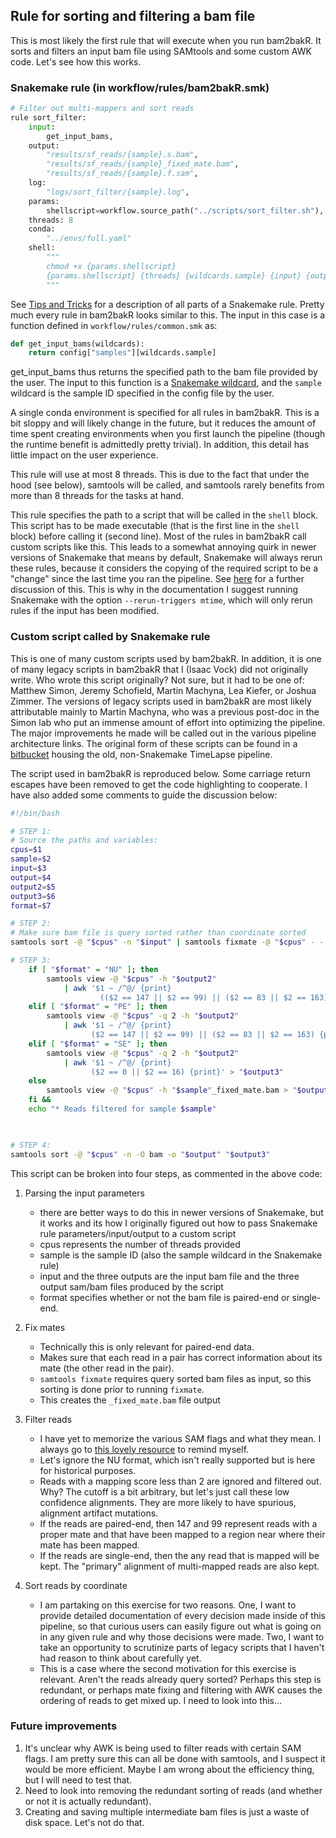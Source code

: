 ## Rule for sorting and filtering a bam file

This is most likely the first rule that will execute when you run bam2bakR. It sorts and filters an input bam file using SAMtools and some custom AWK code. Let's see how this works.

### Snakemake rule (in workflow/rules/bam2bakR.smk)

``` python
# Filter out multi-mappers and sort reads
rule sort_filter:
    input:
        get_input_bams,
    output:
        "results/sf_reads/{sample}.s.bam",
        "results/sf_reads/{sample}_fixed_mate.bam",
        "results/sf_reads/{sample}.f.sam",
    log:
        "logs/sort_filter/{sample}.log",
    params:
        shellscript=workflow.source_path("../scripts/sort_filter.sh"),
    threads: 8
    conda:
        "../envs/full.yaml"
    shell:
        """
        chmod +x {params.shellscript}
        {params.shellscript} {threads} {wildcards.sample} {input} {output} {config[FORMAT]} 1> {log} 2>&1
        """
```

See [Tips and Tricks](../../pragmatism.md) for a description of all parts of a Snakemake rule. Pretty much every rule in bam2bakR looks similar to this. The input in this case is a function defined in `workflow/rules/common.smk` as:

``` python
def get_input_bams(wildcards):
    return config["samples"][wildcards.sample]
```

get_input_bams thus returns the specified path to the bam file provided by the user. The input to this function is a [Snakemake wildcard](https://snakemake.readthedocs.io/en/stable/snakefiles/rules.html), and the `sample` wildcard is the sample ID specified in the config file by the user.

A single conda environment is specified for all rules in bam2bakR. This is a bit sloppy and will likely change in the future, but it reduces the amount of time spent creating environments when you first launch the pipeline (though the runtime benefit is admittedly pretty trivial). In addition, this detail has little impact on the user experience.

This rule will use at most 8 threads. This is due to the fact that under the hood (see below), samtools will be called, and samtools rarely benefits from more than 8 threads for the tasks at hand.

This rule specifies the path to a script that will be called in the `shell` block. This script has to be made executable (that is the first line in the `shell` block) before calling it (second line). Most of the rules in bam2bakR call custom scripts like this. This leads to a somewhat annoying quirk in newer versions of Snakemake that means by default, Snakemake will always rerun these rules, because it considers the copying of the required script to be a "change" since the last time you ran the pipeline. See [here](https://github.com/snakemake/snakemake/issues/1694) for a further discussion of this. This is why in the documentation I suggest running Snakemake with the option `--rerun-triggers mtime`, which will only rerun rules if the input has been modified.

### Custom script called by Snakemake rule

This is one of many custom scripts used by bam2bakR. In addition, it is one of many legacy scripts in bam2bakR that I (Isaac Vock) did not originally write. Who wrote this script originally? Not sure, but it had to be one of: Matthew Simon, Jeremy Schofield, Martin Machyna, Lea Kiefer, or Joshua Zimmer. The versions of legacy scripts used in bam2bakR are most likely attributable mainly to Martin Machyna, who was a previous post-doc in the Simon lab who put an immense amount of effort into optimizing the pipeline. The major improvements he made will be called out in the various pipeline architecture links. The original form of these scripts can be found in a [bitbucket](https://bitbucket.org/mattsimon9/timelapse_pipeline/src/master/) housing the old, non-Snakemake TimeLapse pipeline.  

The script used in bam2bakR is reproduced below. Some carriage return escapes have been removed to get the code highlighting to cooperate. I have also added some comments to guide the discussion below:

``` bash
#!/bin/bash

# STEP 1:
# Source the paths and variables:
cpus=$1
sample=$2
input=$3
output=$4
output2=$5
output3=$6
format=$7

# STEP 2:
# Make sure bam file is query sorted rather than coordinate sorted
samtools sort -@ "$cpus" -n "$input" | samtools fixmate -@ "$cpus" - - | samtools view -@ "$cpus" -b - > "$output2"

# STEP 3:
	if [ "$format" = "NU" ]; then
        samtools view -@ "$cpus" -h "$output2" 
            | awk '$1 ~ /^@/ {print}
                    (($2 == 147 || $2 == 99) || ($2 == 83 || $2 == 163)) || (($2 == 355 || $2 == 403) || ($2 == 339 || $2 == 419))  {print}' > "$output3"
    elif [ "$format" = "PE" ]; then
	    samtools view -@ "$cpus" -q 2 -h "$output2" 
            | awk '$1 ~ /^@/ {print}
                  ($2 == 147 || $2 == 99) || ($2 == 83 || $2 == 163) {print}' > "$output3"
    elif [ "$format" = "SE" ]; then
        samtools view -@ "$cpus" -q 2 -h "$output2" 
            | awk '$1 ~ /^@/ {print}
                  ($2 == 0 || $2 == 16) {print}' > "$output3"
	else
		samtools view -@ "$cpus" -h "$sample"_fixed_mate.bam > "$output3"
	fi &&
    echo "* Reads filtered for sample $sample"
	


# STEP 4:
samtools sort -@ "$cpus" -n -O bam -o "$output" "$output3"


```

This script can be broken into four steps, as commented in the above code:

1) Parsing the input parameters
    - there are better ways to do this in newer versions of Snakemake, but it works and its how I originally figured out how to pass Snakemake rule parameters/input/output to a custom script  
    - cpus represents the number of threads provided
    - sample is the sample ID (also the sample wildcard in the Snakemake rule)
    - input and the three outputs are the input bam file and the three output sam/bam files produced by the script
    - format specifies whether or not the bam file is paired-end or single-end.

2) Fix mates
    - Technically this is only relevant for paired-end data.
    - Makes sure that each read in a pair has correct information about its mate (the other read in the pair).
    - `samtools fixmate` requires query sorted bam files as input, so this sorting is done prior to running `fixmate`.
    - This creates the `_fixed_mate.bam` file output

3) Filter reads
    - I have yet to memorize the various SAM flags and what they mean. I always go to [this lovely resource](https://broadinstitute.github.io/picard/explain-flags.html) to remind myself.
    - Let's ignore the NU format, which isn't really supported but is here for historical purposes.
    - Reads with a mapping score less than 2 are ignored and filtered out. Why? The cutoff is a bit arbitrary, but let's just call these low confidence alignments. They are more likely to have spurious, alignment artifact mutations.
    - If the reads are paired-end, then 147 and 99 represent reads with a proper mate and that have been mapped to a region near where their mate has been mapped.
    - If the reads are single-end, then the any read that is mapped will be kept. The "primary" alignment of multi-mapped reads are also kept.

4) Sort reads by coordinate
    - I am partaking on this exercise for two reasons. One, I want to provide detailed documentation of every decision made inside of this pipeline, so that curious users can easily figure out what is going on in any given rule and why those decisions were made. Two, I want to take an opportunity to scrutinize parts of legacy scripts that I haven't had reason to think about carefully yet.
    - This is a case where the second motivation for this exercise is relevant. Aren't the reads already query sorted? Perhaps this step is redundant, or perhaps mate fixing and filtering with AWK causes the ordering of reads to get mixed up. I need to look into this...


### Future improvements

1) It's unclear why AWK is being used to filter reads with certain SAM flags. I am pretty sure this can all be done with samtools, and I suspect it would be more efficient. Maybe I am wrong about the efficiency thing, but I will need to test that.
2) Need to look into removing the redundant sorting of reads (and whether or not it is actually redundant).
3) Creating and saving multiple intermediate bam files is just a waste of disk space. Let's not do that.


